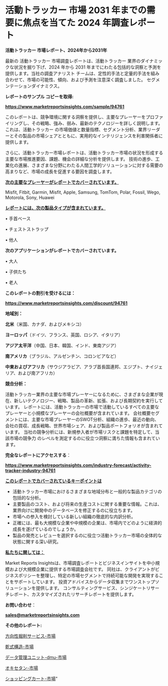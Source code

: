 # 活動トラッカー 市場 2031 年までの需要に焦点を当てた 2024 年調査レポート

<strong>活動トラッカー 市場レポート、2024年から2031年</strong>

最新の 活動トラッカー 市場調査レポートは、活動トラッカー 業界のダイナミックな状況を掘り下げ、2024 年から 2031 年までにわたる包括的な洞察と予測を提供します。当社の調査アナリスト チームは、定性的手法と定量的手法を組み合わせて、市場の可能性、傾向、および予測を注意深く調査しました。 セグメンテーションダイナミクス。



<strong>レポートのサンプル コピーを取得:</strong> <a href=https://www.marketreportsinsights.com/sample/94761>

<strong><u>https://www.marketreportsinsights.com/sample/94761</u></strong></a>

このレポートは、競争環境に関する洞察を提供し、主要なプレーヤーをプロファイリングし、その戦略、強み、弱み、最新のテクノロジーを詳しく説明します。 これは、活動トラッカー の市場価値と数量指標、セグメント分析、業界リーダーとその製品の市場シェアとともに、実用的なインテリジェンスを利害関係者に提供します。

さらに、活動トラッカー市場レポートは、活動トラッカー市場の状況を形成する主要な市場推進要因、課題、機会の詳細な分析を提供します。 技術の進歩、工業化の進展、さまざまな分野にわたる人間工学的ソリューションに対する需要の高まりなど、市場の成長を促進する要因を調査します。



<strong><u>次の主要なプレーヤーがレポートでカバーされています。</u></strong>

Misfit, Fitbit, Garmin, Misfit, Apple, Samsung, TomTom, Polar, Fossil, Wego, Motorola, Sony, Huawei



<strong><u><b>レポートには、次の製品タイプが含まれています。</b></u></strong>

• 手首ベース

• チェストストラップ

• 他人



<strong><b>次のアプリケーションがレポートでカバーされています。</b></strong>

• 大人

• 子供たち

• 老人



<strong><b>このレポートの割引を受けるには：</b></strong><a href=https://www.marketreportsinsights.com/discount/94761>

<strong><u>https://www.marketreportsinsights.com/discount/94761</u></strong></a>



<strong>地域別：</strong>



<strong>北米</strong>（米国、カナダ、およびメキシコ）



<strong>ヨーロッパ</strong>（ドイツ、フランス、英国、ロシア、イタリア）



<strong>アジア太平洋</strong>（中国、日本、韓国、インド、東南アジア）



<strong>南アメリカ</strong>（ブラジル、アルゼンチン、コロンビアなど）



<strong>中東およびアフリカ</strong>（サウジアラビア、アラブ首長国連邦、エジプト、ナイジェリア、および南アフリカ）



<strong>競合分析：</strong>

活動トラッカー業界の主要な市場プレーヤーになるために、さまざまな企業が現在、新しいテクノロジー、戦略、製品の革新、拡張、および長期契約を実行しています。 レポートには、活動トラッカーの市場で活動しているすべての主要なプレーヤーと小規模なプレーヤーの会社概要が含まれています。 会社概要セグメントには、主要な市場プレーヤーのSWOT分析、組織の進歩、最近の動向、会社の買収、成長戦略、世界市場シェア、および製品ポートフォリオが含まれています。 当社の競争分析には、新規参入者が市場リスクと課題を特定して、当該市場の競争力 のレベルを測定するのに役立つ洞察に満ちた情報も含まれています。



<strong>完全なレポートにアクセスする</strong>：

<a href=https://www.marketreportsinsights.com/industry-forecast/activity-tracker-industry-94761>

<strong><u>https://www.marketreportsinsights.com/industry-forecast/activity-tracker-industry-94761</u></strong></a>



<strong><u><b>このレポートでカバーされているキーポイントは</b></u></strong>
<ul>
  <li>活動トラッカー市場におけるさまざまな地域分布と一般的な製品カテゴリの包括的な分析。</li>
  <li>主要製品のコスト、および将来の生産コストに関する重要な情報。これは、業界向けに開発中のデータベースを修正するのに役立ちます。</li>
  <li>市場への参入を検討している新しい組織の徹底的な内訳分析。</li>
  <li>正確には、最も大規模な企業や中規模の企業は、市場内でどのように経済的成長を遂げているのでしょうか。</li>
  <li>製品の発売とレビューを選択するのに役立つ活動トラッカー市場の全体的な状態に関する深い研究。</li>
</ul>


<strong><u><b>私たちに関しては：</b></u></strong>

Market Reports Insightsは、市場調査レポートとビジネスインサイトを中小規模および大規模企業に提供する市場調査会社です。 同社は、クライアントがビジネスポリシーを整理し、特定の市場セグメントで持続可能な開発を実現することをサポートしています。 投資アドバイスからデータ収集までワンストップソリューションを提供します。 コンサルティングサービス、シンジケートリサーチレポート、カスタマイズされたリサーチレポートを提供します。



<strong><b>お問い合わせ</b></strong>：

<a href=mailto:sales@marketreportsinsights.com>

<strong><u>sales@marketreportsinsights.com</u></strong></a>



<strong>その他のレポート:</strong>

<a href=https://www.linkedin.com/pulse/方向性掘削サービス-市場-2023-年のダイナミクスとビジネストレンド-35eof/>方向性掘削サービス-市場</a>

<a href=https://www.linkedin.com/pulse/乾式構造-市場-2023-競争分析と事業成長-2030-consumer-connection-collective-360-fe6rf/>乾式構造-市場</a>

<a href=https://www.linkedin.com/pulse/データ管理ユニット-dmu-市場-2023-新興市場-将来の動向と市場需要-d8phf/>データ管理ユニット-dmu-市場</a>

<a href=https://www.linkedin.com/pulse/オキセタン-市場-2023-最新の-cagr-および成長分析-2030-pmvof/>オキセタン-市場</a>

<a href=https://www.linkedin.com/pulse/ショッピングカート-市場-2023-総合分析と事業成長戦略-2030-pr-news-hub-somxc/>ショッピングカート-市場</a>"
